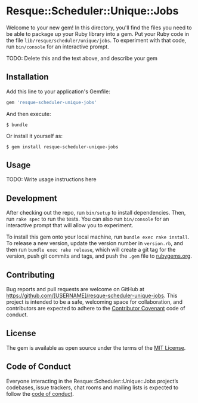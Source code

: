 # Resque::Scheduler::Unique::Jobs

Welcome to your new gem! In this directory, you'll find the files you need to be able to package up your Ruby library into a gem. Put your Ruby code in the file `lib/resque/scheduler/unique/jobs`. To experiment with that code, run `bin/console` for an interactive prompt.

TODO: Delete this and the text above, and describe your gem

## Installation

Add this line to your application's Gemfile:

```ruby
gem 'resque-scheduler-unique-jobs'
```

And then execute:

    $ bundle

Or install it yourself as:

    $ gem install resque-scheduler-unique-jobs

## Usage

TODO: Write usage instructions here

## Development

After checking out the repo, run `bin/setup` to install dependencies. Then, run `rake spec` to run the tests. You can also run `bin/console` for an interactive prompt that will allow you to experiment.

To install this gem onto your local machine, run `bundle exec rake install`. To release a new version, update the version number in `version.rb`, and then run `bundle exec rake release`, which will create a git tag for the version, push git commits and tags, and push the `.gem` file to [rubygems.org](https://rubygems.org).

## Contributing

Bug reports and pull requests are welcome on GitHub at https://github.com/[USERNAME]/resque-scheduler-unique-jobs. This project is intended to be a safe, welcoming space for collaboration, and contributors are expected to adhere to the [Contributor Covenant](http://contributor-covenant.org) code of conduct.

## License

The gem is available as open source under the terms of the [MIT License](https://opensource.org/licenses/MIT).

## Code of Conduct

Everyone interacting in the Resque::Scheduler::Unique::Jobs project’s codebases, issue trackers, chat rooms and mailing lists is expected to follow the [code of conduct](https://github.com/[USERNAME]/resque-scheduler-unique-jobs/blob/master/CODE_OF_CONDUCT.md).
